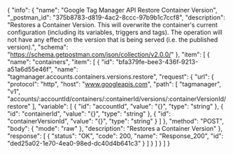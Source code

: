 {
  "info": {
    "name": "Google Tag Manager API Restore Container Version",
    "_postman_id": "375b8783-d819-4ac2-8ccc-97b9b1c7ccf8",
    "description": "Restores a Container Version. This will overwrite the container's current configuration (including its variables, triggers and tags). The operation will not have any effect on the version that is being served (i.e. the published version).",
    "schema": "https://schema.getpostman.com/json/collection/v2.0.0/"
  },
  "item": [
    {
      "name": "containers",
      "item": [
        {
          "id": "bfa379fe-bee3-436f-9213-a51a6d55e46f",
          "name": "tagmanager.accounts.containers.versions.restore",
          "request": {
            "url": {
              "protocol": "http",
              "host": "www.googleapis.com",
              "path": [
                "tagmanager",
                "v1",
                "accounts/:accountId/containers/:containerId/versions/:containerVersionId/restore"
              ],
              "variable": [
                {
                  "id": "accountId",
                  "value": "{}",
                  "type": "string"
                },
                {
                  "id": "containerId",
                  "value": "{}",
                  "type": "string"
                },
                {
                  "id": "containerVersionId",
                  "value": "{}",
                  "type": "string"
                }
              ]
            },
            "method": "POST",
            "body": {
              "mode": "raw"
            },
            "description": "Restores a Container Version"
          },
          "response": [
            {
              "status": "OK",
              "code": 200,
              "name": "Response_200",
              "id": "ded25a02-1e70-4ea0-98ed-dc40d4b641c3"
            }
          ]
        }
      ]
    }
  ]
}